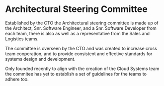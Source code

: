 # Architectural Steering Committee

Established by the CTO the Architectural steering committee is made up of the Architect, Snr. Software Engineer, and a Snr. Software Developer from each team, there is also as well as a representative from the Sales and Logistics teams. 

The committee is overseen by the CTO and was created to increase cross team cooperation, and to provide consistent and effective standards for systems design and development.

Only founded recently to align with the creation of the Cloud Systems team the commitee has yet to establish a set of guidelines for the teams to adhere too.

